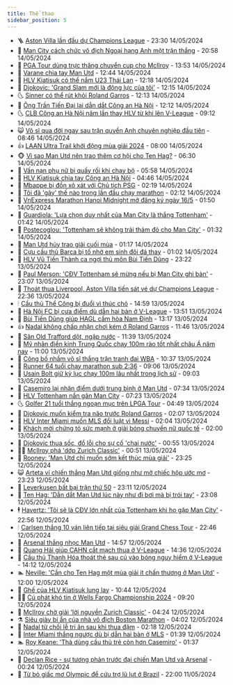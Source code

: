 ```yaml
---
title: Thể thao
sidebar_position: 5
---
```


<!-- vnexpress-the-thao:START -->
- 🪜 [Aston Villa lần đầu dự Champions League](https://vnexpress.net/aston-villa-lan-dau-du-champions-league-4746112.html) - 23:30 14/05/2024
- 🦩 [Man City cách chức vô địch Ngoại hạng Anh một trận thắng](https://vnexpress.net/man-city-cach-chuc-vo-dich-ngoai-hang-anh-mot-tran-thang-4746110.html) - 20:58 14/05/2024
- 🧰 [PGA Tour dùng trực thăng chuyển cup cho McIlroy](https://vnexpress.net/pga-tour-dung-truc-thang-chuyen-cup-cho-mcilroy-4746072.html) - 13:53 14/05/2024
- 🤗 [Varane chia tay Man Utd](https://vnexpress.net/varane-chia-tay-man-utd-4746046.html) - 12:44 14/05/2024
- 🥳 [HLV Kiatisuk có thể nắm U23 Thái Lan](https://vnexpress.net/hlv-kiatisuk-co-the-nam-u23-thai-lan-4746038.html) - 12:18 14/05/2024
- 🦣 [Djokovic: &#39;Grand Slam mới là động lực của tôi&#39;](https://vnexpress.net/djokovic-grand-slam-moi-la-dong-luc-cua-toi-4746026.html) - 12:15 14/05/2024
- 🌜 [Sinner có thể rút khỏi Roland Garros](https://vnexpress.net/sinner-co-the-rut-khoi-roland-garros-4746024.html) - 12:13 14/05/2024
- 🫶 [Ông Trần Tiến Đại lại dẫn dắt Công an Hà Nội](https://vnexpress.net/ong-tran-tien-dai-lai-dan-dat-cong-an-ha-noi-4746047.html) - 12:12 14/05/2024
- 🌜 [CLB Công an Hà Nội năm lần thay HLV từ khi lên V-League](https://vnexpress.net/clb-cong-an-ha-noi-nam-lan-thay-hlv-tu-khi-len-v-league-4745979.html) - 09:12 14/05/2024
- 😺 [Võ sĩ qua đời ngay sau trận quyền Anh chuyên nghiệp đầu tiên](https://vnexpress.net/vo-si-qua-doi-ngay-sau-tran-quyen-anh-chuyen-nghiep-dau-tien-4745927.html) - 08:46 14/05/2024
- 👍 [LAAN Ultra Trail khởi động mùa giải 2024](https://vnexpress.net/laan-ultra-trail-khoi-dong-mua-giai-2024-4745910.html) - 08:00 14/05/2024
- 🐵 [Vì sao Man Utd nên trao thêm cơ hội cho Ten Hag?](https://vnexpress.net/vi-sao-man-utd-nen-trao-them-co-hoi-cho-ten-hag-4745875.html) - 06:30 14/05/2024
- 💫 [Vấn nạn phụ nữ bị quấy rối khi chạy bộ](https://vnexpress.net/van-nan-phu-nu-bi-quay-roi-khi-chay-bo-4745777.html) - 05:58 14/05/2024
- 🦆 [HLV Kiatisuk chia tay Công an Hà Nội](https://vnexpress.net/hlv-kiatisuk-chia-tay-cong-an-ha-noi-4745850.html) - 04:46 14/05/2024
- 🙉 [Mbappe bị đồn xô xát với Chủ tịch PSG](https://vnexpress.net/mbappe-bi-don-xo-xat-voi-chu-tich-psg-4745746.html) - 02:19 14/05/2024
- 📝 [Tôi đã &#39;gãy&#39; thế nào trong lần đầu chạy marathon](https://vnexpress.net/toi-da-gay-the-nao-trong-lan-dau-chay-marathon-4745486.html) - 02:12 14/05/2024
- 💯 [VnExpress Marathon Hanoi Midnight mở đăng ký ngày 16/5](https://vnexpress.net/vnexpress-marathon-hanoi-midnight-mo-dang-ky-ngay-16-5-4745551.html) - 01:50 14/05/2024
- 🌈 [Guardiola: &#39;Lựa chọn duy nhất của Man City là thắng Tottenham&#39;](https://vnexpress.net/guardiola-lua-chon-duy-nhat-cua-man-city-la-thang-tottenham-4744304.html) - 01:42 14/05/2024
- 🦩 [Postecoglou: &#39;Tottenham sẽ không trải thảm đỏ cho Man City&#39;](https://vnexpress.net/postecoglou-tottenham-se-khong-trai-tham-do-cho-man-city-4745713.html) - 01:32 14/05/2024
- 🐲 [Man Utd hủy trao giải cuối mùa](https://vnexpress.net/man-utd-huy-trao-giai-cuoi-mua-4745707.html) - 01:17 14/05/2024
- 🌁 [Cựu cầu thủ Barca bị tố nhờ em sinh đôi đá thay](https://vnexpress.net/cuu-cau-thu-barca-bi-to-nho-em-sinh-doi-da-thay-4745694.html) - 01:02 14/05/2024
- 💯 [HLV Vũ Tiến Thành ca ngợi thủ môn Bùi Tiến Dũng](https://vnexpress.net/hlv-vu-tien-thanh-ca-ngoi-thu-mon-bui-tien-dung-4745625.html) - 23:22 13/05/2024
- 🌝 [Paul Merson: &#39;CĐV Tottenham sẽ mừng nếu bị Man City ghi bàn&#39;](https://vnexpress.net/paul-merson-cdv-tottenham-se-mung-neu-bi-man-city-ghi-ban-4745659.html) - 23:07 13/05/2024
- 🤖 [Thoát thua Liverpool, Aston Villa tiến sát vé dự Champions League](https://vnexpress.net/thoat-thua-liverpool-aston-villa-tien-sat-ve-du-champions-league-4745653.html) - 22:36 13/05/2024
- 🕯 [Cầu thủ Thể Công bị đuổi vì thúc chỏ](https://vnexpress.net/cau-thu-the-cong-bi-duoi-vi-thuc-cho-4745633.html) - 14:59 13/05/2024
- 🧰 [Hà Nội FC bị cưa điểm dù dẫn hai bàn ở V-League](https://vnexpress.net/ha-noi-fc-bi-cua-diem-du-dan-hai-ban-o-v-league-4745363.html) - 13:51 13/05/2024
- 🥳 [Bùi Tiến Dũng giúp HAGL cầm hòa Nam Định](https://vnexpress.net/bui-tien-dung-giup-hagl-cam-hoa-nam-dinh-4745617.html) - 13:17 13/05/2024
- 👍 [Nadal không chấp nhận chơi kém ở Roland Garros](https://vnexpress.net/nadal-khong-chap-nhan-choi-kem-o-roland-garros-4745606.html) - 11:46 13/05/2024
- 💪 [Sân Old Trafford dột, ngập nước](https://vnexpress.net/san-old-trafford-dot-ngap-nuoc-4745602.html) - 11:39 13/05/2024
- 👹 [Mỹ nhân điền kinh Trung Quốc chạy 100m rào tốt nhất châu Á năm nay](https://vnexpress.net/my-nhan-dien-kinh-trung-quoc-chay-100m-rao-tot-nhat-chau-a-nam-nay-4745599.html) - 11:00 13/05/2024
- 🧰 [Công bố nhầm võ sĩ thắng trận tranh đai WBA](https://vnexpress.net/cong-bo-nham-vo-si-thang-tran-tranh-dai-wba-4745593.html) - 10:37 13/05/2024
- 🚀 [Runner 64 tuổi chạy marathon sub 2:36](https://vnexpress.net/runner-64-tuoi-chay-marathon-sub-2-36-4745536.html) - 09:06 13/05/2024
- 🎃 [Usain Bolt giữ kỷ lục chạy 100m lâu nhất trong lịch sử](https://vnexpress.net/usain-bolt-giu-ky-luc-chay-100m-lau-nhat-trong-lich-su-4745496.html) - 09:03 13/05/2024
- 🧰 [Casemiro lại nhận điểm dưới trung bình ở Man Utd](https://vnexpress.net/casemiro-lai-nhan-diem-duoi-trung-binh-o-man-utd-4745242.html) - 07:34 13/05/2024
- 👀 [HLV Tottenham nắn gân Man City](https://vnexpress.net/hlv-tottenham-nan-gan-man-city-4745419.html) - 07:23 13/05/2024
- 🌜 [Golfer 21 tuổi thắng ngoạn mục trên LPGA Tour](https://vnexpress.net/golfer-21-tuoi-thang-ngoan-muc-tren-lpga-tour-4745416.html) - 04:49 13/05/2024
- 🫶 [Djokovic muốn kiểm tra não trước Roland Garros](https://vnexpress.net/djokovic-muon-kiem-tra-nao-truoc-roland-garros-4745276.html) - 02:07 13/05/2024
- 🦄 [HLV Inter Miami muốn MLS đổi luật vì Messi](https://vnexpress.net/hlv-inter-miami-muon-mls-doi-luat-vi-messi-4745293.html) - 02:04 13/05/2024
- 🥳 [Khách mời chứng tỏ sức mạnh ở giải bóng chuyền nữ quốc tế](https://vnexpress.net/khach-moi-chung-to-suc-manh-o-giai-bong-chuyen-nu-quoc-te-4745442.html) - 02:00 13/05/2024
- 🐲 [Djokovic thua sốc, đổ lỗi cho sự cố &#39;chai nước&#39;](https://vnexpress.net/djokovic-thua-soc-do-loi-cho-su-co-chai-nuoc-4745244.html) - 00:55 13/05/2024
- 🧑‍🏫 [McIlroy phá &#39;dớp Zurich Classic&#39;](https://vnexpress.net/mcilroy-pha-dop-zurich-classic-4745249.html) - 00:51 13/05/2024
- 🤔 [Rooney: &#39;Man Utd chỉ muốn sớm kết thúc mùa giải&#39;](https://vnexpress.net/rooney-man-utd-chi-muon-som-ket-thuc-mua-giai-4745229.html) - 23:25 12/05/2024
- 😺 [Arteta ví chiến thắng Man Utd giống như mở chiếc hộp ước mơ](https://vnexpress.net/arteta-vi-chien-thang-man-utd-giong-nhu-mo-chiec-hop-uoc-mo-4745230.html) - 23:23 12/05/2024
- 💪 [Leverkusen bất bại trận thứ 50](https://vnexpress.net/leverkusen-bat-bai-tran-thu-50-4745226.html) - 23:11 12/05/2024
- 💼 [Ten Hag: &#39;Dẫn dắt Man Utd lúc này như đi bơi mà bị trói tay&#39;](https://vnexpress.net/ten-hag-dan-dat-man-utd-luc-nay-nhu-di-boi-ma-bi-troi-tay-4745227.html) - 23:08 12/05/2024
- 🕴 [Havertz: &#39;Tôi sẽ là CĐV lớn nhất của Tottenham khi họ gặp Man City&#39;](https://vnexpress.net/havertz-toi-se-la-cdv-lon-nhat-cua-tottenham-khi-ho-gap-man-city-4745224.html) - 22:56 12/05/2024
- 🕯 [Carlsen thắng 10 ván liên tiếp tại siêu giải Grand Chess Tour](https://vnexpress.net/carlsen-thang-10-van-lien-tiep-tai-sieu-giai-grand-chess-tour-4745215.html) - 22:46 12/05/2024
- 📝 [Arsenal thắng nhọc Man Utd](https://vnexpress.net/man-utd-vs-arsenal-4745190-tong-thuat.html) - 14:57 12/05/2024
- 🧐 [Quang Hải giúp CAHN cắt mạch thua ở V-League](https://vnexpress.net/quang-hai-giup-cahn-cat-mach-thua-o-v-league-4745188.html) - 14:36 12/05/2024
- 🙉 [Cầu thủ Thanh Hóa thoát thẻ sau cú vào bóng nguy hiểm ở V-League](https://vnexpress.net/cau-thu-thanh-hoa-thoat-the-sau-cu-vao-bong-nguy-hiem-o-v-league-4745183.html) - 14:12 12/05/2024
- 🏊 [Neville: &#39;Cần cho Ten Hag một mùa giải ít chấn thương ở Man Utd&#39;](https://vnexpress.net/neville-can-cho-ten-hag-mot-mua-giai-it-chan-thuong-o-man-utd-4744999.html) - 12:00 12/05/2024
- 🌊 [Ghế của HLV Kiatisuk lung lay](https://vnexpress.net/ghe-cua-hlv-kiatisuk-lung-lay-4745122.html) - 10:44 12/05/2024
- 👨‍🏫 [Cú phát khó tin ở Wells Fargo Championship 2024](https://vnexpress.net/cu-phat-kho-tin-o-wells-fargo-championship-2024-4745139.html) - 09:20 12/05/2024
- 🥷 [McIlroy chờ giải &#39;lời nguyền Zurich Classic&#39;](https://vnexpress.net/mcilroy-cho-giai-loi-nguyen-zurich-classic-4745059.html) - 04:24 12/05/2024
- ⚗️ [Siêu giày bí ẩn của nhà vô địch Boston Marathon](https://vnexpress.net/sieu-giay-bi-an-cua-nha-vo-dich-boston-marathon-4744668.html) - 04:02 12/05/2024
- 🌮 [Nadal từ chối lễ tri ân sau khi thua đậm](https://vnexpress.net/nadal-tu-choi-le-tri-an-sau-khi-thua-dam-4745031.html) - 02:18 12/05/2024
- 🤩 [Inter Miami thắng ngược dù bị dẫn hai bàn ở MLS](https://vnexpress.net/inter-miami-thang-nguoc-du-bi-dan-hai-ban-o-mls-4745019.html) - 01:39 12/05/2024
- 🏊 [Roy Keane: &#39;Thà dùng cầu thủ trẻ còn hơn Casemiro&#39;](https://vnexpress.net/roy-keane-tha-dung-cau-thu-tre-con-hon-casemiro-4745018.html) - 01:37 12/05/2024
- 🐎 [Declan Rice - sự tương phản trước đại chiến Man Utd và Arsenal](https://vnexpress.net/declan-rice-su-tuong-phan-truoc-dai-chien-man-utd-va-arsenal-4745002.html) - 00:24 12/05/2024
- 💫 [Từ bỏ giấc mơ Olympic để cứu trợ lũ lụt ở Brazil](https://vnexpress.net/tu-bo-giac-mo-olympic-de-cuu-tro-lu-lut-o-brazil-4744956.html) - 22:00 11/05/2024<!-- vnexpress-the-thao:END -->
